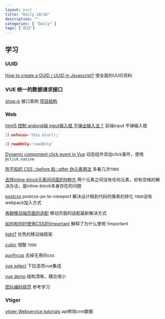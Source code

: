 ```yaml
---
layout: post
title: "Daily 10/16"
description: ""
categories: [ "Daily" ]
tags: ['日记']
---
```

 
## 学习


### UUID
[How to create a GUID / UUID in Javascript?](https://github.com/simongong/js-stackoverflow-highest-votes/blob/master/questions1-10/how-to-create-a-UUID-in-javascript.md) 很全面的UUID资料  


### VUE 统一的数据请求接口
[shop.js](https://github.com/vuejs/vuex/blob/dev/examples/shopping-cart/api/shop.js)  接口案例  [项目结构](https://vuex.vuejs.org/zh-cn/structure.html) 
  


### Web
[html5 控制 andorid端 input输入框 不弹出输入法？](https://www.zhihu.com/question/24918722) 前端input 不弹输入框  

``` js
1）onfocus='this.blur();'

2）readOnly='readOnly'

```


[Dynamic component click event in Vue](https://stackoverflow.com/questions/41097909/dynamic-component-click-event-in-vue) 动态组件添加click事件，使用`@click.native`  

[所不知的 CSS ::before 和 ::after 伪元素用法](http://justcoding.iteye.com/blog/2032627) 多看几次`TODO`  


[去除inline-block元素间间距的N种方](http://www.zhangxinxu.com/wordpress/2012/04/inline-block-space-remove-%E5%8E%BB%E9%99%A4%E9%97%B4%E8%B7%9D/) 两个元素之间没有任何元素，却有空格的解决办法，是inline-block本身存在的问题   


[postcss](https://github.com/evrone/postcss-px-to-viewport)  postcss-px-to-viewport  解决设计稿到代码的像素的转化 `TODO`没有webpack加入方式   

[再聊移动端页面的适配](https://www.w3cplus.com/css/vw-for-layout.html) 移动页面的适配最新解决方式   


[如何和何时使用CSS的!important](https://www.w3cplus.com/css/the-important-css-declaration-how-and-when-to-use-it.html) 解释了为什么使用 !important  


[light7](http://light7.org/examples/) 优秀的移动端框架  


[cubic](http://cubic-bezier.com/#.72,.17,.44,.54)  很酷 `TODO`  

[purifycss](https://github.com/purifycss/purifycss) 去掉无用的css   

[vue select](https://github.com/sagalbot/vue-select/tree/master/docs/components)  下拉选项vue集成   


[vue demo](https://github.com/vum-team/vum) 结构清晰，耦合很小    

[团队编码规范](https://github.com/innofed/ufe-spec) 参考学习   


### Vtiger 
[vtiger Webservice tutorials](https://wiki.vtiger.com/index.php/Webservices_tutorials#API_Call_characterstics) api修改crm数据

